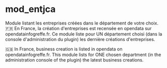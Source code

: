 # mod_entjca
Module listant les entreprises créées dans le département de votre choix.
🇫🇷 En France, la création d'entreprises est recensée en opendata sur opendatainfogreffe.fr. Ce module liste pour UN département choisi (dans la console d'administration du plugin) les dernière créations d'entreprises.

🇬🇧 In France, business creation is listed in opendata on opendatainfogreffe.fr. This module lists for ONE chosen department (in the administration console of the plugin) the latest business creations.
